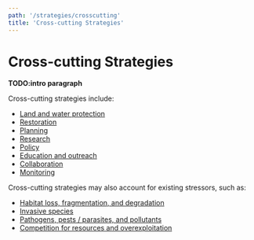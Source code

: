 ```yaml
---
path: '/strategies/crosscutting'
title: 'Cross-cutting Strategies'
---
```


# Cross-cutting Strategies

**TODO:intro paragraph**

Cross-cutting strategies include:

- [Land and water protection](/strategies/crosscutting/protection)
- [Restoration](/strategies/crosscutting/restoration)
- [Planning](/strategies/crosscutting/planning)
- [Research](/strategies/crosscutting/research)
- [Policy](/strategies/crosscutting/policy)
- [Education and outreach](/strategies/crosscutting/education)
- [Collaboration](/strategies/crosscutting/collaboration)
- [Monitoring](/strategies/crosscutting/monitoring)

Cross-cutting strategies may also account for existing stressors, such as:

- [Habitat loss, fragmentation, and degradation](/strategies/crosscutting/habitat-loss)
- [Invasive species](/strategies/crosscutting/invasives)
- [Pathogens, pests / parasites, and pollutants](/strategies/crosscutting/pathogens)
- [Competition for resources and overexploitation](/strategies/crosscutting/competition)

